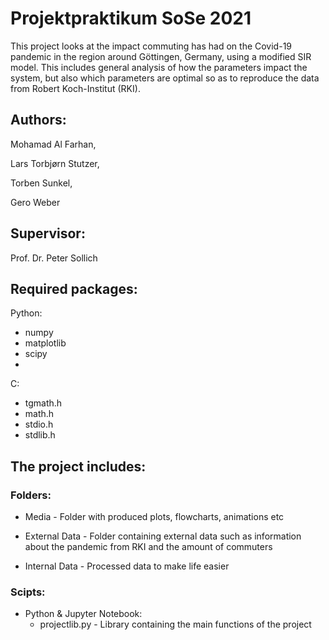 # Projektpraktikum SoSe 2021

This project looks at the impact commuting has had on the Covid-19 pandemic in the region around Göttingen, Germany, using a modified SIR model. This includes general analysis of how the parameters impact the system, but also which parameters are optimal so as to reproduce the data from Robert Koch-Institut (RKI). 


## Authors:

Mohamad Al Farhan,

Lars Torbjørn Stutzer,

Torben Sunkel,

Gero Weber

## Supervisor:

Prof. Dr. Peter Sollich



## Required packages:

Python:
  - numpy
  - matplotlib
  - scipy
  - 
C:
  - tgmath.h
  - math.h
  - stdio.h
  - stdlib.h


## The project includes:

### Folders:
  - Media - Folder with produced plots, flowcharts, animations etc

  - External Data - Folder containing external data such as information about the pandemic from RKI and the amount of commuters

  - Internal Data - Processed data to make life easier

### Scipts:
  - Python & Jupyter Notebook:
      - projectlib.py - Library containing the main functions of the project

